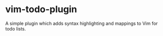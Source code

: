 # vim-todo-plugin
A simple plugin which adds syntax highlighting and mappings to Vim for todo lists.
